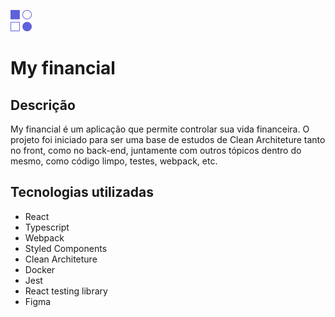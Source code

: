 
![Logo](/public/img/logo.png)


# My financial 

## Descrição
My financial é um aplicação que permite controlar sua vida financeira. O projeto foi iniciado para ser uma base de estudos de Clean Architeture tanto no front, como no back-end, juntamente com outros tópicos dentro do mesmo, como código limpo, testes, webpack, etc.

## Tecnologias utilizadas

- React
- Typescript
- Webpack
- Styled Components
- Clean Architeture
- Docker
- Jest
- React testing library
- Figma

